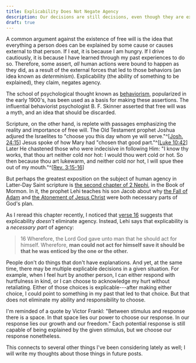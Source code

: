 ```yaml
---
title: Explicability Does Not Negate Agency
description: Our decisions are still decisions, even though they are explainable via external stimuli.
draft: true
---
```


A common argument against the existence of free will is the idea that everything
a person does can be explained by some cause or causes external to that person.
If I eat, it is because I am hungry. If I drive cautiously, it is because I have
learned through my past experiences to do so. Therefore, some assert, _all_
human actions were bound to happen as they did, as a result of the external
forces that led to those behaviors (an idea known as _determinism_).
Explicability (the ability of something to be explained), they claim, negates
agency.

The school of psychological thought known as
[behaviorism](https://en.wikipedia.org/wiki/Behaviorism), popularized in the
early 1900's, has been used as a basis for making these assertions. The
influential behaviorist psychologist B. F. Skinner asserted that free will was a
myth, and an idea that should be discarded.

Scripture, on the other hand, is replete with passages emphasizing the reality
and importance of free will. The Old Testament prophet Joshua adjured the
Israelites to "choose you this day whom ye will
serve."^[[Josh. 24:15](https://www.churchofjesuschrist.org/study/scriptures/ot/josh/24?lang=eng&id=p15#p15)]
Jesus spoke of how Mary had "chosen that good
part."^[[Luke 10:42](https://www.churchofjesuschrist.org/study/scriptures/nt/luke/10?id=42#p42)]
Later He chastened those who were indecisive in following Him: "I know thy
works, that thou art neither cold nor hot: I would thou wert cold or hot. So
then because thou art lukewarm, and neither cold nor hot, I will spue thee out
of my
mouth."^[[Rev. 3:15-16](https://www.churchofjesuschrist.org/study/scriptures/nt/rev/3?lang=eng&id=p15-p16#p15)]

But perhaps the greatest exposition on the subject of human agency in Latter-Day
Saint scripture is
[the second chapter of 2 Nephi](https://www.churchofjesuschrist.org/study/scriptures/bofm/2-ne/2),
in the Book of Mormon. In it, the prophet Lehi teaches his son Jacob about why
[the Fall of Adam](https://www.churchofjesuschrist.org/study/manual/gospel-principles/chapter-6-the-fall-of-adam-and-eve)
and
[the Atonement of Jesus Christ](https://www.churchofjesuschrist.org/study/manual/gospel-principles/chapter-12-the-atonement)
were both necessary parts of God's plan.

As I reread this chapter recently, I noticed that
[verse 16](https://www.churchofjesuschrist.org/study/scriptures/bofm/2-ne/2?id=p16#p16)
suggests that explicability _doesn't_ eliminate agency. Instead, Lehi says that
explicability is a _necessary part_ of agency:

> 16 Wherefore, the Lord God gave unto man that he should act for himself.
> Wherefore, **man could not act for himself save it should be that he was
> enticed by the one or the other.**

People don't do things that don't have explanations. And yet, at the same time,
there may be multiple explicable decisions in a given situation. For example,
when I feel hurt by another person, I can either respond with hurtfulness in
kind, or I can choose to acknowledge my hurt without retaliating. Either of
those choices is explicable---after making either choice, I could point to
something in my past that led to that choice. But that does not eliminate my
ability and responsibility to choose.

I'm reminded of a quote by Victor Frankl: "Between stimulus and response there
is a space. In that space lies our power to choose our response. In our response
lies our growth and our freedom." Each potential response is still capable of
being explained by the given stimulus, but we choose our response nonetheless.

This connects to several other things I've been considering lately as well; I
will write my thoughts about those things in future posts.
